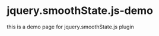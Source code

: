 jquery.smoothState.js-demo
==========================

this is a demo page for jquery.smoothState.js plugin
